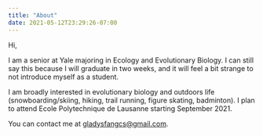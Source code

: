 ```yaml
---
title: "About"
date: 2021-05-12T23:29:26-07:00
---
```



Hi, 

I am a senior at Yale majoring in Ecology and Evolutionary Biology. I can still say this because I will graduate in two weeks, and it will feel a bit strange to not introduce myself as a student.

I am broadly interested in evolutionary biology and outdoors life (snowboarding/skiing, hiking, trail running, figure skating, badminton). I plan to attend Ecole Polytechnique de Lausanne starting September 2021. 

You can contact me at gladysfangcs@gmail.com. 